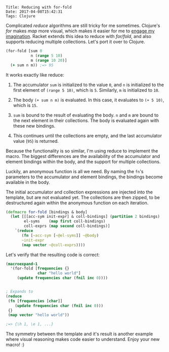     Title: Reducing with for-fold
    Date: 2017-04-08T15:42:31
    Tags: Clojure

Complicated _reduce_ algorithms are still tricky for me sometimes.
Clojure's _for_ makes _map_ more visual, which makes it easier for me to [engage my imagination](http://www.lispcast.com/use-your-imagination). Racket extends this idea to reduce with _for/fold_, and also supports reducing multiple collections. Let's port it over to Clojure.

<!-- more -->

```clojure
(for-fold [sum 0
           n (range 5 10)
           m (range 10 20)]
  (+ sum n m)) ;=> 95
```

It works exactly like reduce:

1. The accumulator `sum` is initialized to the value `0`,
and `n` is initialized to the first element of `(range 5 10)`, which is `5`.
Similarly, `m` is initialized to `10`. 

2. The body `(+ sum n m)` is evaluated. In this case, it evaluates to `(+ 5 10)`, <br/> which is `15`.

3. `sum` is bound to the result of evaluating the body. `n` and `m` are bound to the next element in their collections. The body is evaluated again with these new bindings. 

4. This continues until the collections are empty, and the last accumulator value (`95`) is returned.


Because the functionality is so similar, I'm using reduce to implement the macro. The biggest differences are the availability of the accumulator and element bindings within the body, and the support for multiple collections.

Luckily, an anonymous function is all we need. By naming the `fn`'s parameters to the accumulator and element bindings, the bindings become available in the body. 

The initial accumulator and collection expressions are injected into the template, but are not evaluated yet. The collections are then zipped, to be destructured again within the anonymous function on each iteration.  


```clojure
(defmacro for-fold [bindings & body]
  (let [[[acc-sym init-expr] & coll-bindings] (partition 2 bindings)
        el-syms    (map first coll-bindings)
        coll-exprs (map second coll-bindings)]
    `(reduce
       (fn [~acc-sym [~@el-syms]] ~@body)
       ~init-expr
       (map vector ~@coll-exprs))))
```

Let's verify that the resulting code is correct:

```clojure
(macroexpand-1
  '(for-fold [frequencies {}
              char "hello world"]
     (update frequencies char (fnil inc 0))))


; Expands to
(reduce
 (fn [frequencies [char]] 
    (update frequencies char (fnil inc 0)))
 {}
 (map vector "hello world")) 

;=> {\h 1, \e 1, ...}
```

The symmetry between the template and it's result is another example where visual reasoning makes code easier to understand. Enjoy your new macro! :)
